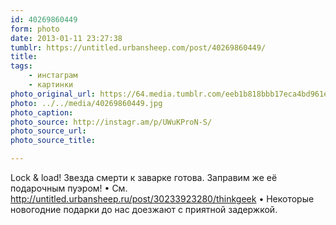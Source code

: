 ```yaml
---
id: 40269860449
form: photo
date: 2013-01-11 23:27:38
tumblr: https://untitled.urbansheep.com/post/40269860449/
title:
tags:
    - инстаграм
    - картинки
photo_original_url: https://64.media.tumblr.com/eeb1b818bbb17eca4bd961e991c3e802/tumblr_mgh7e3gQs61qz4wzio1_640.jpg
photo: ../../media/40269860449.jpg
photo_caption:
photo_source: http://instagr.am/p/UWuKProN-S/
photo_source_url:
photo_source_title:

---
```


<p>Lock &amp; load! Звезда смерти к заварке готова. Заправим же её подарочным пуэром! • См. <a href="http://untitled.urbansheep.ru/post/30233923280/thinkgeek">http://untitled.urbansheep.ru/post/30233923280/thinkgeek</a> • Некоторые новогодние подарки до нас доезжают с приятной задержкой.</p>
